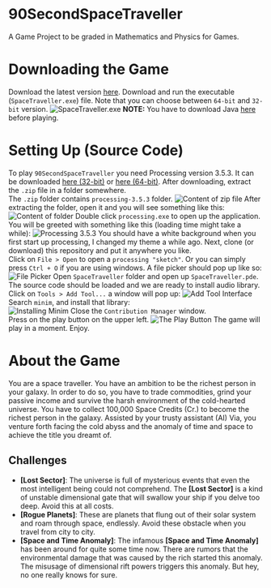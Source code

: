 # 90SecondSpaceTraveller
A Game Project to be graded in Mathematics and Physics for Games. 

# Downloading the Game
Download the latest version [here](https://www.mediafire.com/file/2i4ckpw2gsti79d/SpaceTraveller_v1.0.4b.zip/file). Download and run the executable (`SpaceTraveller.exe`) file. Note that you can choose between `64-bit` and `32-bit` version.
![SpaceTraveller.exe](https://i.imgur.com/NLR7arH.png)
**NOTE:** You have to download Java [here](https://www.java.com/en/download/) before playing.

# Setting Up (Source Code)
To play `90SecondSpaceTraveller` you need Processing version 3.5.3. It can be downloaded [here (32-bit)](http://download.processing.org/processing-3.5.3-windows32.zip) or [here (64-bit)](http://download.processing.org/processing-3.5.3-windows64.zip). After downloading, extract the `.zip` file in a folder somewhere.\
The `.zip` folder contains `processing-3.5.3` folder.
![Content of zip file](https://i.imgur.com/lqm5wpz.png)
After extracting the folder, open it and you will see something like this:
![Content of folder](https://i.imgur.com/rjrJinK.png)
Double click `processing.exe` to open up the application. You will be greeted with something like this (loading time might take a while):
![Processing 3.5.3](https://i.imgur.com/zxBuEGc.png)
You should have a white background when you first start up processing, I changed my theme a while ago. Next, clone (or download) this repository and put it anywhere you like.\
Click on `File > Open` to open a `processing "sketch"`. Or you can simply press `Ctrl + O` if you are using windows. A file picker should pop up like so:
![File Picker](https://i.imgur.com/4pZ5E5V.png)
Open `SpaceTraveller` folder and open up `SpaceTraveller.pde`. The source code should be loaded and we are ready to install audio library.\
Click on `Tools > Add Tool...` a window will pop up:
![Add Tool Interface](https://i.imgur.com/OnToPIN.png)
Search `minim`, and install that library:\
![Installing Minim](https://i.imgur.com/9hI7DnS.png)
Close the `Contribution Manager` window.\
Press on the play button on the upper left.
![The Play Button](https://i.imgur.com/hwAxQSG.png)
The game will play in a moment. Enjoy.

# About the Game
You are a space traveller. You have an ambition to be the richest person in your galaxy. In order to do so, you have to trade commodities, grind your passive income and survive the harsh environment of the cold-hearted universe. You have to collect 100,000 Space Credits (Cr.) to become the richest person in the galaxy. Assisted by your trusty assistant (AI) Via, you venture forth facing the cold abyss and the anomaly of time and space to achieve the title you dreamt of.
## Challenges
- **[Lost Sector]**: The universe is full of mysterious events that even the most intelligent being could not comprehend. The **[Lost Sector]** is a kind of unstable dimensional gate that will swallow your ship if you delve too deep. Avoid this at all costs.
- **[Rogue Planets]**: These are planets that flung out of their solar system and roam through space, endlessly. Avoid these obstacle when you travel from city to city.
- **[Space and Time Anomaly]**: The infamous **[Space and Time Anomaly]** has been around for quite some time now. There are rumors that the environmental damage that was caused by the rich started this anomaly. The misusage of dimensional rift powers triggers this anomaly. But hey, no one really knows for sure.